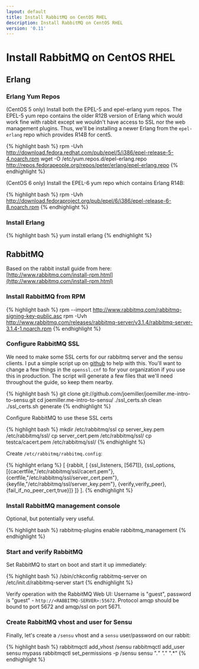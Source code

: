 ```yaml
---
layout: default
title: Install RabbitMQ on CentOS RHEL
description: Install RabbitMQ on CentOS RHEL
version: '0.11'
---
```


# Install RabbitMQ on CentOS RHEL

Erlang
------

### Erlang Yum Repos
(CentOS 5 only) Install both the EPEL-5 and epel-erlang yum repos. The EPEL-5 yum repo contains the older R12B version of Erlang which would work fine with rabbit except we wouldn't have access to SSL nor the web management plugins. Thus, we'll be installing a newer Erlang from the `epel-erlang` repo which provides R14B for cent5.

{% highlight bash %}
rpm -Uvh http://download.fedora.redhat.com/pub/epel/5/i386/epel-release-5-4.noarch.rpm
wget -O /etc/yum.repos.d/epel-erlang.repo http://repos.fedorapeople.org/repos/peter/erlang/epel-erlang.repo
{% endhighlight %}
 
(CentOS 6 only) Install the EPEL-6 yum repo which contains Erlang R14B:

{% highlight bash %}
rpm -Uvh http://download.fedoraproject.org/pub/epel/6/i386/epel-release-6-8.noarch.rpm
{% endhighlight %}

### Install Erlang

{% highlight bash %}
yum install erlang
{% endhighlight %}

RabbitMQ
--------
Based on the rabbit install guide from here: [http://www.rabbitmq.com/install-rpm.html](http://www.rabbitmq.com/install-rpm.html)

### Install RabbitMQ from RPM

{% highlight bash %}
rpm --import http://www.rabbitmq.com/rabbitmq-signing-key-public.asc
rpm -Uvh http://www.rabbitmq.com/releases/rabbitmq-server/v3.1.4/rabbitmq-server-3.1.4-1.noarch.rpm
{% endhighlight %}

### Configure RabbitMQ SSL
We need to make some SSL certs for our rabbitmq server and the sensu clients. I put a simple script up on [github](https://github.com/joemiller/joemiller.me-intro-to-sensu) to help with this. You'll want to change a few things in the `openssl.cnf` to for your organization if you use this in production. The script will generate a few files that we'll need throughout the guide, so keep them nearby.

{% highlight bash %}
git clone git://github.com/joemiller/joemiller.me-intro-to-sensu.git
cd joemiller.me-intro-to-sensu/
./ssl_certs.sh clean
./ssl_certs.sh generate
{% endhighlight %}

Configure RabbitMQ to use these SSL certs

{% highlight bash %}
mkdir /etc/rabbitmq/ssl
cp server_key.pem /etc/rabbitmq/ssl/
cp server_cert.pem /etc/rabbitmq/ssl/
cp testca/cacert.pem /etc/rabbitmq/ssl/
{% endhighlight %}
    
Create `/etc/rabbitmq/rabbitmq.config`:

{% highlight erlang %}
[
    {rabbit, [
    {ssl_listeners, [5671]},
    {ssl_options, [{cacertfile,"/etc/rabbitmq/ssl/cacert.pem"},
                   {certfile,"/etc/rabbitmq/ssl/server_cert.pem"},
                   {keyfile,"/etc/rabbitmq/ssl/server_key.pem"},
                   {verify,verify_peer},
                   {fail_if_no_peer_cert,true}]}
  ]}
].
{% endhighlight %}

### Install RabbitMQ management console

Optional, but potentially very useful.

{% highlight bash %}
rabbitmq-plugins enable rabbitmq_management
{% endhighlight %}

### Start and verify RabbitMQ
Set RabbitMQ to start on boot and start it up immediately:

{% highlight bash %}
/sbin/chkconfig rabbitmq-server on
/etc/init.d/rabbitmq-server start
{% endhighlight %}

Verify operation with the RabbitMQ Web UI: Username is "guest", password is "guest" - `http://<RABBITMQ-SERVER>:55672`. Protocol amqp should be bound to port 5672 and amqp/ssl on port 5671.

### Create RabbitMQ vhost and user for Sensu
Finally, let's create a `/sensu` vhost and a `sensu` user/password on our rabbit:

{% highlight bash %}
rabbitmqctl add_vhost /sensu
rabbitmqctl add_user sensu mypass
rabbitmqctl set_permissions -p /sensu sensu ".*" ".*" ".*"
{% endhighlight %}

